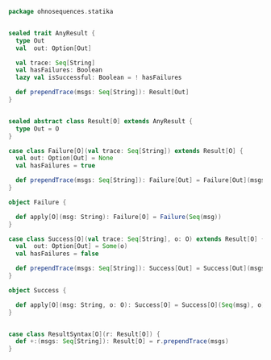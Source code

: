 
```scala
package ohnosequences.statika


sealed trait AnyResult {
  type Out
  val  out: Option[Out]

  val trace: Seq[String]
  val hasFailures: Boolean
  lazy val isSuccessful: Boolean = ! hasFailures

  def prependTrace(msgs: Seq[String]): Result[Out]
}


sealed abstract class Result[O] extends AnyResult {
  type Out = O
}

case class Failure[O](val trace: Seq[String]) extends Result[O] {
  val out: Option[Out] = None
  val hasFailures = true

  def prependTrace(msgs: Seq[String]): Failure[Out] = Failure[Out](msgs ++ trace)
}

object Failure {

  def apply[O](msg: String): Failure[O] = Failure(Seq(msg))
}

case class Success[O](val trace: Seq[String], o: O) extends Result[O] {
  val  out: Option[Out] = Some(o)
  val hasFailures = false

  def prependTrace(msgs: Seq[String]): Success[Out] = Success[Out](msgs ++ trace, o)
}

object Success {

  def apply[O](msg: String, o: O): Success[O] = Success[O](Seq(msg), o)
}


case class ResultSyntax[O](r: Result[O]) {
  def +:(msgs: Seq[String]): Result[O] = r.prependTrace(msgs)
}

```




[main/scala/ohnosequences/statika/aws/amis.scala]: aws/amis.scala.md
[main/scala/ohnosequences/statika/aws/package.scala]: aws/package.scala.md
[main/scala/ohnosequences/statika/bundles.scala]: bundles.scala.md
[main/scala/ohnosequences/statika/compatibles.scala]: compatibles.scala.md
[main/scala/ohnosequences/statika/instructions.scala]: instructions.scala.md
[main/scala/ohnosequences/statika/package.scala]: package.scala.md
[main/scala/ohnosequences/statika/results.scala]: results.scala.md
[test/scala/BundleTest.scala]: ../../../../test/scala/BundleTest.scala.md
[test/scala/InstallWithDepsSuite.scala]: ../../../../test/scala/InstallWithDepsSuite.scala.md
[test/scala/InstallWithDepsSuite_Aux.scala]: ../../../../test/scala/InstallWithDepsSuite_Aux.scala.md
[test/scala/instructions.scala]: ../../../../test/scala/instructions.scala.md